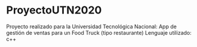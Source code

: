 # ProyectoUTN2020
Proyecto realizado para la Universidad Tecnológica Nacional:
App de gestión de ventas para un Food Truck (tipo restaurante)
Lenguaje utilizado: c++
